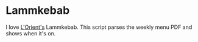 # Lammkebab

I love [L'Orient's](http://www.restaurant-lorient.de/) Lammkebab. This script parses the weekly menu PDF and shows when it's on.

